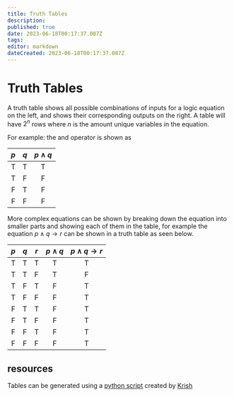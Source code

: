 ```yaml
---
title: Truth Tables
description: 
published: true
date: 2023-06-18T00:17:37.087Z
tags: 
editor: markdown
dateCreated: 2023-06-18T00:17:37.087Z
---
```


# Truth Tables

A truth table shows all possible combinations of inputs for a logic equation on the left, and shows their corresponding outputs on the right. A table will have $2^n$ rows where $n$ is the amount unique variables in the equation.

For example: the and operator is shown as 

$p$ | $q$ | $p \land q$
:-:|:-:|:-:
T |T |T 
T |F |F 
F |T |F 
F |F |F 

More complex equations can be shown by breaking down the equation into smaller parts and showing each of them in the table, for example the equation $p \land q \rightarrow r$ can be shown in a truth table as seen below.

$p$ | $q$ | $r$ | $p \land q$ | $p \land q \rightarrow r$ |
:-: | :-: | :-: | :-: | :-: |
T | T | T | T | T |
T | T | F | T | F |
T | F | T | F | T |
T | F | F | F | T |
F | T | T | F | T |
F | T | F | F | T |
F | F | T | F | T |
F | F | F | F | T |

## resources

Tables can be generated using a  [python script](https://colab.research.google.com/drive/1syNsfL6h9hOoG_9PteqKuBVacz2Dnihh#scrollTo=zMGMcMKJZ03B&line=1&uniqifier=1) created by [Krish](https://github.com/Krish120003)